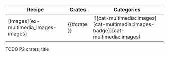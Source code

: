 | Recipe | Crates | Categories |
|--------|--------|------------|
| [Images][ex-multimedia_images-images] | {{#crate }} | [![cat-multimedia::images][cat-multimedia::images-badge]][cat-multimedia::images] |

<div class="hidden">
TODO P2 crates, title
</div>
